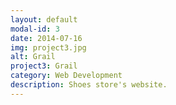 ```yaml
---
layout: default
modal-id: 3
date: 2014-07-16
img: project3.jpg
alt: Grail
project3: Grail	
category: Web Development
description: Shoes store's website.
---
```

